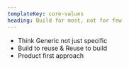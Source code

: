 ```yaml
---
templateKey: core-values
heading: Build for most, not for few
---
```


* Think Generic not just specific
* Build to reuse & Reuse to build
* Product first approach 

